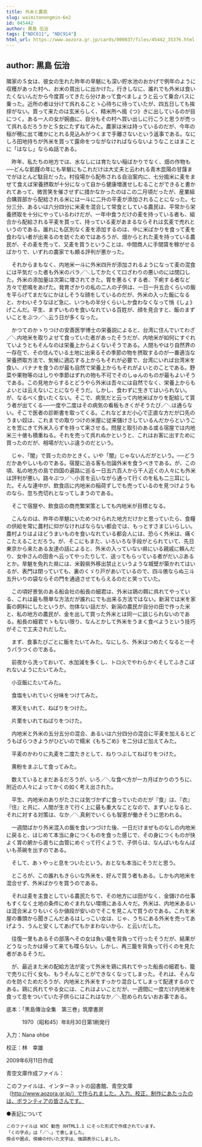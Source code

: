 ```yaml
---
title: 外米と農民
slug: waimitonongmin-6e2
id: 045442
author: 黒島 伝治
tags: ["NDC611", "NDC914"]
html_url: https://www.aozora.gr.jp/cards/000037/files/45442_35376.html
---
```


## author: 黒島 伝治

隣家のＳ女は、彼女の生れた昨年の旱魃にも深い貯水池のおかげで例年のように収穫があった村へ、お米の買出しに出かけた。行きしなに、誰れでも外米は食いたくないんだから今度買ってきたら分けあって食べましょうと云って乗合バスに乗った。近所の者は分けて呉れることゝ心待ちに待っていたが、四五日しても挨拶がない。買って来たのは玄米らしく、精米所へ搗《つ》きに出しているのが目につく。ある一人の女が婉曲に、自分もその村へ買い出しに行こうと思うが売って呉れるだろうかとＳ女にたずねてみた。農家は米は持っているのだが、今年の稲が穂に出て確かにとれる見込みがつくまで手離さないという返事である。なにしろ田地持ちが外米を買って露命をつながなければならないようなことはまことに「はなし」ならぬ話である。

　昨年、私たちの地方では、水なしには育たない稲ばかりでなく、畑の作物も──どんな飢饉の年にも旱魃にもこれだけは大丈夫と云われる青木昆陽の甘藷までがほとんど駄目だった。村役場から配布される自治案内に、七分搗米に麦をまぜて食えば栄養摂取が十分になって自から健康増進せしむることができると書かれてあって、微苦笑を催させずに措かなかったのはこの二月頃だったが、産業組合購買部から配給される米には一斗に二升の平麦が添加されることになった。七分三分、あるいは六分四分に米麦を混合して常食としている農民は、平常から栄養摂取を十分にやっているわけだが、一年中食うだけの麦を持っている者も、組合から配給される平麦を買って、持っている麦があまるならそれは玄麦で売れというのである。誰れにも区別なく麦を添加するのは、中に米ばかりを食って麦を食わない者が出来るのを妨ぐためではあろうが、畑からとれた麦を持っている農民が、その麦を売って、又麦を買うということは、中間商人に手間賃を稼がせるばかりで、いずれの農家でも頗る評判が悪かった。

　それからまもなく、内地米一斗に外米四升が添加されるようになって麦の混食には平気だった者も外米のバラ／＼してかたくて口ざわりの悪いのには閉口した。外米の添加量は次第に増されてきた。胃を悪るくする者、下痢する者など方々で悲鳴をあげた。発育ざかりの私の二人の子供は、一日一升五合くらいの飯を平らげてまだなにかほしそうな顔をしているのだが、外米の入った飯になると、かわいそうなほど急に、いつもの半分くらいしか食わなくなって悄《しょ》げこんだ。平生、まずいものを食いなれている百姓が、顔を見合すと、飯のまずいことをぶつ／＼云う日が多くなった。

　かつてのかゝりつけの安斎医学博士の栄養説によると、台湾に住んでいてわざ／＼内地米を取りよせて食っていた者があったそうだが、内地米が如何にすぐれていようともそんなのは栄養上からよくないそうである。人間もやはり自然界の一存在で、その住んでいる土地に出来るその季節の物を摂取するのが一番適当な栄養摂取方法で、気候に適応する上からもそれが必要で、台湾にいれば台湾米を食い、バナナを食うのが最も自然で栄養上からもそれがよいとのことである。野菜や果物等のはしりや季節はずれの物も不可でそのしゅんのものが最もよいそうである。この見地からするとどうやら外米は吾々には自然でなく、栄養上からもよいとは云えないことになりそうだ。しかし、食わずに生きてはいられない。が、なるべく食いたくない。そこで、病気だと云って内地米ばかりを配給して貰う者が出てくる──一度や二度はその病気の看板もきくがそうたび／＼は通らない。そこで医者の診断書を取ってくる。これなどまだ小心で正直な方だが口先のうまい奴は、これまでの取りつけの米屋に従来儲けさしているんだからということを笠にきて外米入らずを持って来させる。問屋と取引のある或る宿屋では内地米三十俵も積重ねる。それを売って呉れぬかというと、これはお客に出すために買ったのだが、相場がだいぶ違うのだという。

　じゃ、「闇」で買ったのかときく。いや「闇」じゃないんだがという。──どうだかあやしいものである。宿屋に泊る客も勿論外米を食うべきである。が、この頃、私の地方の島で四国の遍路に巡る一日五六百人から千人近くの人々にも外米は評判が悪い。路々ぶつ／＼小言を云いながら通って行くのを私も二三耳にした。そんな連中が、飲食店に内地米の稲荷ずしでも売っているのを見つけようものなら、忽ち売切れとなってしまうのである。

　そこで宿屋や、飲食店の商売繁栄策としても内地米が目標となる。

　こんなのは、昨年の旱魃にいためつけられた地方だけかと思っていたら、食糧の供給を常に農村に仰がなければならない都会では、もっとすさまじいらしい。農村よりはよほどうまいものを食いなれている都会人には、恐らく外米は、痛くこたえることだろう。が、そこにもまた、いろいろな手段がとられていて、先日東京から来たある友達の話によると、外米の入っていない県にいる親戚に頼んだり、女中さんの田舎へ云ってやったりして、送ってもらっている者がだいぶあるとか。旱魃を免れた県には、米穀県外移出禁止というような城壁が築かれてはいるが、表門は閉っていても、裏のくゞり戸があいているので、四斗俵ならぬ三斗五升いりの袋ならその門を通過させてもらえるのだと笑っていた。

　この頃好景気のある船会社の船長の細君は、外米は鶏の餌に呉れてやっている、これは最も簡単な方法だが誰れにでも出来る方法ではない。新潟では米を家畜の飼料にしたというが、勿体ない話だが、新潟の農民が自分の田で作った米と、私の地方の農民が、金を出して買った外米とは同一に談じられないのである。船長の細君でゝもない限り、なんとかして外米をうまく食べようという技巧がそこで工夫されだした。

　まず、食事たびごとに飯をたいてみた。なにしろ、外米はつめたくなると一そうパラつくのである。

　前夜から洗っておいて、水加減を多くし、トロ火でやわらかくそしてふきこぼれないようにたいてみた。

　小豆飯にたいてみた。

　食塩をいれていく分味をつけてみた。

　寒天をいれて、ねばりをつけた。

　片栗をいれてねばりをつけた。

　内地米と外米の五分五分の混合、あるいは六分四分の混合に平麦を加えるとどうもばらつきようがひどいので糯米《もちごめ》を二分ほど加えてみた。

　平麦のかわりに丸麦を二度たきとして、ねりつぶしてねばりをつけた。

　黄粉をまぶして食ってみた。

　数えているとまだあるだろうが、いろ／＼な食べ方が一カ月ばかりのうちに、附近の人々によってかくの如く考え出された。

　平生、内地米のありがたさには気づかずに食っていたのだが『食』は、『衣』『住』と共に、人間が生きて行く上に最も重大なことなので、まずいとなると、それに対する対策は、なか／＼真剣でいくらも智恵が働きそうに思われる。

　一週間ばかり外米混入の飯を食いつづけた後、一日だけまぜものなしの内地米に戻ると、はじめて本当に身につくものを食った感じで、その身につくものが快よく胃の腑から直ちに血管にめぐって行くようで、子供らは、なんばいもなんばいも茶碗を出すのである。

　そして、あゝやっと息をついたという。おとなも本当にそうだと思う。

　ところが、この誰れもきらいな外米を、好んで買う者もある。しかも内地米を混合せず、外米ばかりを買うのである。

　それは麦を主食としている農民たちで、その地方には田がなく、金儲けの仕事もすくなく土地の条件にめぐまれない環境にある人々だ。外米は、内地米あるいは混合米よりもいくらか値段が安いのでそこを見こんで買うのである。これを米屋の番頭から聞きこんだあるはしっこい女は、じゃ、うちにある外米を売ってあげよう、うんと安くしてあげてもかまわないから、と云いだした。

　往復一里もあるその部落へその女は負い籠を背負って行ったそうだが、結果がどうなったかは帰って来ても喋らない。しかし、再三籠を背負って行くのを見た者があるそうだ。

　が、最近また米の配給方法が変って外米を鶏に呉れてやった船長の細君も、籠で売りに行く女も、もうそんなことができなくなってしまった。それは、そんなのを防ぐためだろうが、内地米と外米をすっかり混合してしまって配達するのである。鶏に呉れてやる女には、これはよいことだが、一週間に一度だけ内地米を食って息をついていた子供らにはこれはなか／＼慰められないおお事である。













底本：「黒島傳治全集　第三巻」筑摩書房


　　　1970（昭和45）年8月30日第1刷発行

入力：Nana ohbe

校正：林　幸雄

2009年6月11日作成

青空文庫作成ファイル：

このファイルは、インターネットの図書館、青空文庫（http://www.aozora.gr.jp/）で作られました。入力、校正、制作にあたったのは、ボランティアの皆さんです。











●表記について


	このファイルは W3C 勧告 XHTML1.1 にそった形式で作成されています。
	「くの字点」は「／＼」で表しました。
	傍点や圏点、傍線の付いた文字は、強調表示にしました。